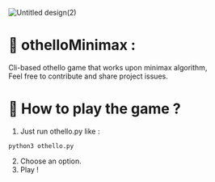 ![Untitled design(2)](https://github.com/KohoolateSen/othelloMinimax/assets/98024986/806d0ba0-306b-479d-8b25-c1c6c5a09f61)

# 📔 othelloMinimax :
Cli-based othello game that works upon minimax algorithm,<br>
Feel free to contribute and share project issues.


# 💭 How to play the game ?
1. Just run othello.py like : 
```
python3 othello.py
```
2. Choose an option.
3. Play !
